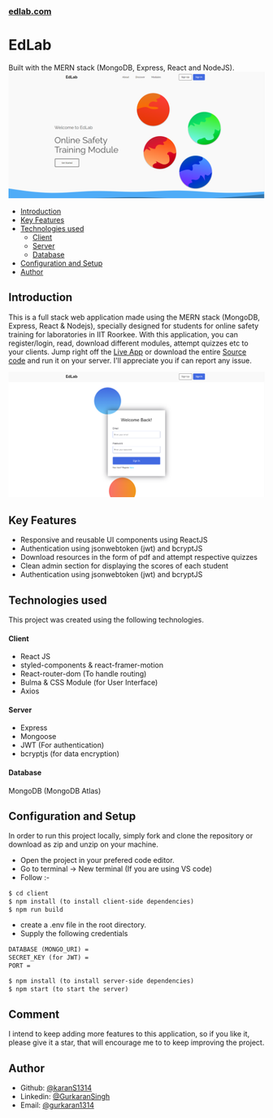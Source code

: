 ### [edlab.com](https://edlab.herokuapp.com/)
# EdLab
Built with the MERN stack (MongoDB, Express, React and NodeJS).
![EdLab Main](/client/public/main.PNG)

  * [Introduction](#introduction)
  * [Key Features](#key-features)
  * [Technologies used](#technologies-used)
      - [Client](#client)
      - [Server](#server)
      - [Database](#database)
  * [Configuration and Setup](#configuration-and-setup)
  * [Author](#author)

## Introduction
This is a full stack web application made using the MERN stack (MongoDB, Express, React & Nodejs), specially designed for students for online safety training for laboratories in IIT Roorkee. With this application, you can register/login, read, download different modules, attempt quizzes etc to your clients. Jump right off the [Live App](https://edlab.herokuapp.com/) or download the entire [Source code](https://github.com/Panshak/arcinvoice) and run it on your server. I'll appreciate you if can report any issue.

![EdLab Signin](/client/public/signin.PNG)

## Key Features
- Responsive and reusable UI components using ReactJS
- Authentication using jsonwebtoken (jwt) and bcryptJS
- Download resources in the form of pdf and attempt respective quizzes
- Clean admin section for displaying the scores of each student
- Authentication using jsonwebtoken (jwt) and bcryptJS


## Technologies used
This project was created using the following technologies.

#### Client

- React JS
- styled-components & react-framer-motion
- React-router-dom (To handle routing)
- Bulma & CSS Module (for User Interface)
- Axios 

#### Server

- Express
- Mongoose
- JWT (For authentication)
- bcryptjs (for data encryption)

#### Database
MongoDB (MongoDB Atlas)

## Configuration and Setup
In order to run this project locally, simply fork and clone the repository or download as zip and unzip on your machine. 
- Open the project in your prefered code editor.
- Go to terminal -> New terminal (If you are using VS code)
- Follow :-

```
$ cd client
$ npm install (to install client-side dependencies)
$ npm run build
```

- create a .env file in the root directory.
- Supply the following credentials

```
DATABASE (MONGO_URI) =       
SECRET_KEY (for JWT) = 
PORT =
```
```
$ npm install (to install server-side dependencies)
$ npm start (to start the server)
```

## Comment
I intend to keep adding more features to this application, so if you like it, please give it a star, that will encourage me to 
to keep improving the project.

## Author
- Github: [@karanS1314](https://github.com/karanS1314)
- Linkedin: [@GurkaranSingh](https://www.linkedin.com/in/gurkaran-singh-8563881b5/)
- Email: [@gurkaran1314](mailto:gurkaran1314@gmail.com)
